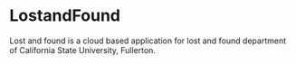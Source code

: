 # LostandFound
Lost and found is a cloud based application for lost and found department of California State University, Fullerton.
